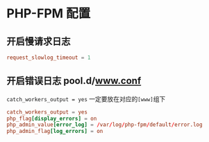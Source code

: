 # PHP-FPM 配置

## 开启慢请求日志

```conf
request_slowlog_timeout = 1
```

## 开启错误日志 pool.d/www.conf

`catch_workers_output = yes` 一定要放在对应的`[www]`组下

```conf
catch_workers_output = yes
php_flag[display_errors] = on
php_admin_value[error_log] = /var/log/php-fpm/default/error.log
php_admin_flag[log_errors] = on
```
